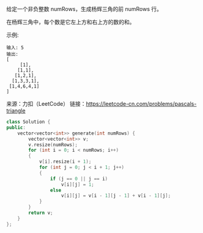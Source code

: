 给定一个非负整数 numRows，生成杨辉三角的前 numRows 行。



在杨辉三角中，每个数是它左上方和右上方的数的和。

示例:

```
输入: 5
输出:
[
     [1],
    [1,1],
   [1,2,1],
  [1,3,3,1],
 [1,4,6,4,1]
]
```



来源：力扣（LeetCode）
链接：https://leetcode-cn.com/problems/pascals-triangle

```cpp
class Solution {
public:
    vector<vector<int>> generate(int numRows) {
        vector<vector<int>> v;
        v.resize(numRows);
        for (int i = 0; i < numRows; i++)
        {
            v[i].resize(i + 1);
            for (int j = 0; j < i + 1; j++)
            {
                if (j == 0 || j == i)
                    v[i][j] = 1;
                else
                    v[i][j] = v[i - 1][j - 1] + v[i - 1][j];
            }
        }
        return v;
    }
};
```

